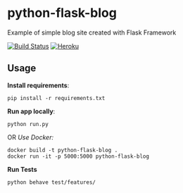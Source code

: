 # python-flask-blog

Example of simple blog site
created with Flask Framework

[![Build Status](https://travis-ci.com/Artemon-line/python-flask-blog.svg?branch=master)](https://travis-ci.com/Artemon-line/python-flask-blog)
[![Heroku](https://heroku-badge.herokuapp.com/?app=python-flask-blog-example)](https://python-flask-blog-example.herokuapp.com/)


## Usage
**Install requirements**:
```
pip install -r requirements.txt
```
**Run app locally**:
```
python run.py
```
OR *Use Docker:*
``` docker
docker build -t python-flask-blog .
docker run -it -p 5000:5000 python-flask-blog
```

**Run Tests**
```
python behave test/features/
```

